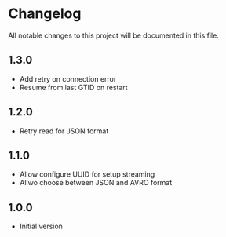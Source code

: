 # Changelog

All notable changes to this project will be documented in this file.

## 1.3.0

- Add retry on connection error
- Resume from last GTID on restart

## 1.2.0

- Retry read for JSON format

## 1.1.0

- Allow configure UUID for setup streaming
- Allwo choose between JSON and AVRO format

## 1.0.0

- Initial version
